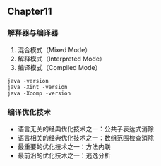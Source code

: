 ## Chapter11

### 解释器与编译器
1. 混合模式（Mixed Mode）
1. 解释模式（Interpreted Mode）
1. 编译模式（Compiled Mode）
```
java -version
java -Xint -version
java -Xcomp -version
```

### 编译优化技术
- 语言无关的经典优化技术之一：公共子表达式消除
- 语言相关的经典优化技术之一：数组范围检查消除
- 最重要的优化技术之一：方法内联
- 最前沿的优化技术之一：逃逸分析